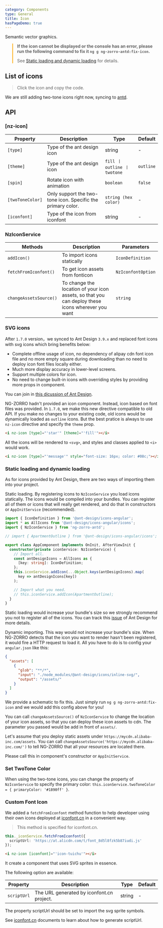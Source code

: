 ```yaml
---
category: Components
type: General
title: Icon
hasPageDemo: true
---
```


Semantic vector graphics.

<blockquote style="border-color: orange;">
<p><strong>If the icon cannot be displayed or the console has an error, please run the following command to fix it <code>ng g ng-zorro-antd:fix-icon</code>.</strong></p>
<p>See <a href="/components/icon/en#static-loading-and-dynamic-loading">Static loading and dynamic loading</a> for details.</p>
</blockquote>

## List of icons

> Click the icon and copy the code.

We are still adding two-tone icons right now, syncing to [antd](https://ant.design/components/icon-cn/#components-icon-demo-iconfont).

## API

### [nz-icon]

| Property | Description | Type | Default |
| -------- | ----------- | ---- | ------- |
| `[type]` | Type of the ant design icon | string | - |
| `[theme]` | Type of the ant design icon | `fill 丨 outline 丨 twotone` | `outline` |
| `[spin]` | Rotate icon with animation | `boolean` | `false` |
| `[twoToneColor]` |Only support the two-tone icon. Specific the primary color. | `string (hex color)` | - |
| `[iconfont]` | Type of the icon from iconfont | string | - |

### NzIconService

| Methods | Description | Parameters |
| -------- | ----------- | ---- |
| `addIcon()` | To import icons statically | `IconDefinition` |
| `fetchFromIconfont()` | To get icon assets from fonticon | `NzIconfontOption` |
| `changeAssetsSource()` |  To change the location of your icon assets, so that you can deploy these icons wherever you want | `string` |

### SVG icons

After `1.7.0` version，we synced to Ant Design `3.9.x` and replaced font icons with svg icons which bring benefits below:

- Complete offline usage of icon, no dependency of alipay cdn font icon file and no more empty square during downloading than no need to deploy icon font files locally either.
- Much more display accuracy in lower-level screens.
- Support multiple colors for icon.
- No need to change built-in icons with overriding styles by providing more props in component.

You can join in [this dicussion of Ant Design](https://github.com/ant-design/ant-design/issues/10353).

NG-ZORRO hadn't provided an icon component. Instead, icon based on font files was provided. In `1.7.0`, we make this new directive compatible to old API. If you make no changes to your existing code, old icons would be dynamically loaded as `outline` icons. But the best pratice is always to use `nz-icon` directive and specify the `theme` prop.

```html
<i nz-icon [type]="'star'" [theme]="'fill'"></i>
```

All the icons will be rendered to `<svg>`, and styles and classes applied to `<i>` would work.

```html
<i nz-icon [type]="'message'" style="font-size: 16px; color: #08c;"></i>
```

### Static loading and dynamic loading

As for icons provided by Ant Design, there are two ways of importing them into your project.

Static loading. By registering icons to `NzIconService` you load icons statically. The icons would be compiled into your bundles. You can register all of them or icons that will really get rendered, and do that in constructors or `AppInitService` (recommended).

```ts
import { IconDefinition } from '@ant-design/icons-angular';
import * as AllIcons from '@ant-design/icons-angular/icons';
import { NzIconService } from 'ng-zorro-antd';

// import { ApartmentOutline } from '@ant-design/icons-angular/icons';

export class AppComponent implements OnInit, AfterViewInit {
  constructor(private iconService: NzIconService) {
    // Import all.
    const antDesignIcons = AllIcons as {
      [key: string]: IconDefinition;
    };
    this.iconService.addIcon(...Object.keys(antDesignIcons).map(
      key => antDesignIcons[key])
    );

    // Import what you need.
    // this.iconService.addIcon(ApartmentOutline);
  }
}
```

Static loading would increase your bundle's size so we strongly recommend you not to register all of the icons. You can track this [issue](https://github.com/ant-design/ant-design/issues/12011) of Ant Design for more details.

Dynamic importing. This way would not increase your bundle's size. When NG-ZORRO detects that the icon you want to render hasn't been registered, it would fire a HTTP request to load it. All you have to do is to config your `angular.json` like this:

```json
{
  "assets": [
    {
      "glob": "**/*",
      "input": "./node_modules/@ant-design/icons/inline-svg/",
      "output": "/assets/"
    }
  ]
}
```

We provide a schematic to fix this. Just simply run `ng g ng-zorro-antd:fix-icon` and we would add this config above for you!

You can call `changeAssetsSource()` of `NzIconService` to change the location of your icon assets, so that you can deploy these icon assets to cdn. The parameter you passed would be add in front of `assets/`.

Let's assume that you deploy static assets under `https://mycdn.alibaba-inc.com/assets`. You can call `changeAssetsSource('https://mycdn.alibaba-inc.com/')` to tell NG-ZORRO that all your resources are located there.

Please call this in component's constructor or `AppInitService`.

### Set TwoTone Color

When using the two-tone icons, you can change the property of `NzIconService` to specify the primary color: `this.iconService.twoToneColor = { primaryColor: '#1890ff' }`.

### Custom Font Icon

We added a `fetchFromIconfont` method function to help developer using their own icons deployed at [iconfont.cn](http://iconfont.cn/) in a convenient way.

> This method is specified for iconfont.cn.

```ts
this._iconService.fetchFromIconfont({
  scriptUrl: 'https://at.alicdn.com/t/font_8d5l8fzk5b87iudi.js'
});
```

```html
<i nz-icon [iconfont]="'icon-tuichu'"></i>
```

It create a component that uses SVG sprites in essence.

The following option are available:

| Property | Description | Type | Default |
| -------- | ----------- | ---- | ------- |
| `scriptUrl` | The URL generated by iconfont.cn project. | string | - |

The property scriptUrl should be set to import the svg sprite symbols.

See [iconfont.cn](http://iconfont.cn/help/detail?spm=a313x.7781069.1998910419.15&helptype=code) documents to learn about how to generate scriptUrl.
